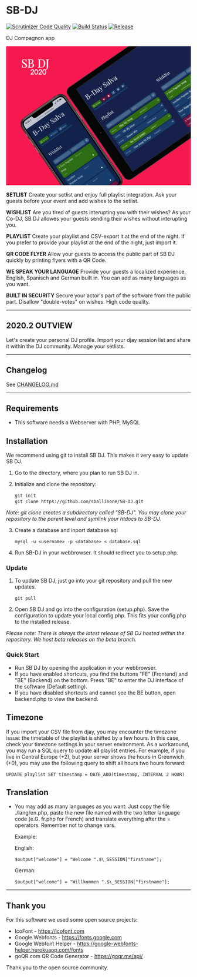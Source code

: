 # SB-DJ

[![Scrutinizer Code Quality](https://scrutinizer-ci.com/g/sballinone/SB-DJ/badges/quality-score.png?b=master)](https://scrutinizer-ci.com/g/sballinone/SB-DJ/?branch=master)
[![Build Status](https://scrutinizer-ci.com/g/sballinone/SB-DJ/badges/build.png?b=master)](https://scrutinizer-ci.com/g/sballinone/SB-DJ/build-status/master)
[![Release](https://badgen.net/badge/release/2024.1/cyan)](https://github.com/sballinone/SB-DJ/releases/)

DJ Compagnon app

![Mockup](external/mockup.png)

**SETLIST** Create your setlist and enjoy full playlist integration. Ask your guests before your event and add wishes to the setlist.

**WISHLIST** Are you tired of guests interupting you with their wishes? As your Co-DJ, SB DJ allowes your guests sending their wishes without interupting you.

**PLAYLIST** Create your playlist and CSV-export it at the end of the night. If you prefer to provide your playlist at the end of the night, just import it.

**QR CODE FLYER** Allow your guests to access the public part of SB DJ quickly by printing flyers with a QR Code.

**WE SPEAK YOUR LANGUAGE** Provide your guests a localized experience. English, Spanisch and German built in. You can add as many languages as you want.

**BUILT IN SECURITY** Secure your actor's part of the software from the public part. Disallow "double-votes" on wishes. High code quality.

* * *

## 2020.2 OUTVIEW

Let's create your personal DJ profile. Import your djay session list and share it within the DJ community. Manage your setlists.

* * *

## Changelog

See [CHANGELOG.md](CHANGELOG.md)

* * *

## Requirements

-   This software needs a Webserver with PHP, MySQL

## Installation

We recommend using git to install SB DJ. This makes it very easy to update SB DJ.

1.  Go to the directory, where you plan to run SB DJ in.
2.  Initialize and clone the repository: 

    ```
    git init
    git clone https://github.com/sballinone/SB-DJ.git
    ```

_Note: git clone creates a subdirectory called "SB-DJ". You may clone your repository to the parent level and symlink your htdocs to SB-DJ._

3.  Create a database and inport database.sql
    
    ```
    mysql -u <username> -p <database> < database.sql
    ```

4.  Run SB-DJ in your webbrowser. It should redirect you to setup.php.

### Update

1.  To update SB DJ, just go into your git repository and pull the new updates.

    ```
    git pull
    ```

2.  Open SB DJ and go into the configuration (setup.php). Save the configuration to update your local config.php. This fits your config.php to the installed release.

_Please note: There is always the latest release of SB DJ hosted within the repository. We host beta releases on the beta branch._

### Quick Start

-   Run SB DJ by opening the application in your webbrowser. 
-   If you have enabled shortcuts, you find the buttons "FE" (Frontend) and "BE" (Backend) on the bottom. Press "BE" to enter the DJ interface of the software (Default setting).
-   If you have disabled shortcuts and cannot see the BE button, open backend.php to view the backend.

## Timezone

If you import your CSV file from djay, you may encounter the timezone issue: the timetable of the playlist is shifted by a few hours. In this case, check your timezone settings in your server environment. 
As a workaround, you may run a SQL query to update **all** playlist entries. For example, if you live in Central Europe (+2), but your server shows the hours in Greenwich (+0), you may use the following query to shift all hours two hours forward:

    UPDATE playlist SET timestamp = DATE_ADD(timestamp, INTERVAL 2 HOUR)

## Translation

-   You may add as many languages as you want: Just copy the file ./lang/en.php, paste the new file named with the two letter language code (e.G. fr.php for French) and translate everything after the = operators. Remember not to change vars.

    Example: 

    English: 

        $output["welcome"] = "Welcome ".$\_SESSION["firstname"]; 

    German: 

        $output["welcome"] = "Willkommen ".$\_SESSION["firstname"];

* * *

## Thank you

For this software we used some open source projects:

-   IcoFont - <https://icofont.com>
-   Google Webfonts - <https://fonts.google.com>
-   Google Webfont Helper - <https://google-webfonts-helper.herokuapp.com/fonts>
-   goQR.com QR Code Generator - <https://goqr.me/api/>

Thank you to the open source community.
